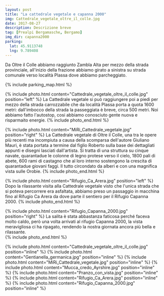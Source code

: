 ```yaml
---
layout: post
title: "La cattedrale vegetale e capanna 2000"
img: Cattedrale_vegetale_oltre_il_colle.jpg
date: 2017-08-27
description: Descrizione breve
tag: [Prealpi Bergamasche, Bergamo]
img_dir: capanna2000
parking:
  lat: 45.9113748
  lng: 9.789408
---
```


Da Oltre il Colle abbiamo raggiunto Zambla Alta per mezzo della strada provinciale, all'inizio della frazione abbiamo girato a sinistra su strada comunale verso località Plassa dove abbiamo parcheggiato.

{% include parking_map.html %}

{% include photo.html content="Cattedrale_vegetale_oltre_il_colle.jpg" position="left" %}
La Cattedrale vegetale si può raggiungere poi a piedi per mezzo della strada carrozzabile che da località Plassa porta a quota 1600 metri: dall'imbocco della strada la passeggiata è breve, circa 500 metri. Noi abbiamo fatto l'autostop, cosi abbiamo conosciuto gente nuova e risparmaito energie. 
{% include photo_end.html %}

{% include photo.html content="MiRi_Cattedrale_vegetale.jpg" position="right" %}
La Cattedrale vegetale di Oltre il Colle, una tra le opere più recenti ma incompiuta a causa della scomparsa dell'autore Giuliano Mauri, è stata portata a termine dal figlio Roberto sulla base dei dettagliati appunti e disegni lasciati dall'artista.
Si tratta di una struttura su cinque navate, quarantadue le colonne di legno protese verso il cielo, 1800 pali di abete, 600 rami di castagno che al loro interno sostengono la crescita di quarantadue giovani faggi. Il tutto circondato da alberi e con una magnifica vista sulle Orobie.
{% include photo_end.html %}

{% include photo.html content="Rifugio_Ca_Arera.jpg" position="left" %}
Dopo la rilassante visita alla Cattedrale vegetale visto che l'unica strada che si poteva percorrere era asfaltata, abbiamo preso un passaggio in macchina fino al Rifugio Ca Arera da dove parte il sentiero per il Rifugio Capanna 2000. 
{% include photo_end.html %}

{% include photo.html content="Rifugio_Capanna_2000.jpg" position="right" %}
La salita è stata abbastanza faticosa perché faceva molto caldo, però una volta arrivati al rifugio Capanna 2000, la vista meravigliosa ci ha ripagato, rendendo la nostra giornata ancora più bella e rilassante.   
{% include photo_end.html %}

<div>
{% include photo.html content="Cattedrale_vegetale_oltre_il_colle.jpg" position="inline" %}
{% include photo.html content="Gentianella_germanica.jpg" position="inline" %}
{% include photo.html content="MiRi_Cattedrale_vegetale.jpg" position="inline" %}
{% include photo.html content="Mucca_credo_Ayrshire.jpg" position="inline" %}
{% include photo.html content="Pranzo_con_vista.jpg" position="inline" %}
{% include photo.html content="Rifugio_Ca_Arera.jpg" position="inline" %}
{% include photo.html content="Rifugio_Capanna_2000.jpg" position="inline" %}
</div>
